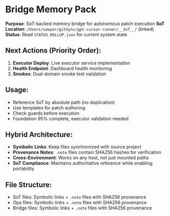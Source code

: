 # Bridge Memory Pack

**Purpose**: SoT-backed memory bridge for autonomous patch execution
**SoT Location**: `/Users/sawyer/gitSync/gpt-cursor-runner/__SoT__/` (linked)
**Status**: Read `STATUS_ROLLUP.json` for current system state

## Next Actions (Priority Order):
1. **Executor Deploy**: Live executor service implementation
2. **Health Endpoint**: Dashboard health monitoring
3. **Smokes**: Dual-domain smoke test validation

## Usage:
- Reference SoT by absolute path (no duplication)
- Use templates for patch authoring
- Check guards before execution
- Foundation 95% complete, executor validation needed

## Hybrid Architecture:
- **Symbolic Links**: Keep files synchronized with source project
- **Provenance Notes**: `.note` files contain SHA256 hashes for verification
- **Cross-Environment**: Works on any host, not just mounted paths
- **SoT Compliance**: Maintains authoritative reference while enabling portability

## File Structure:
- SoT files: Symbolic links + `.note` files with SHA256 provenance
- Ops files: Symbolic links + `.note` files with SHA256 provenance  
- Bridge files: Symbolic links + `.note` files with SHA256 provenance
